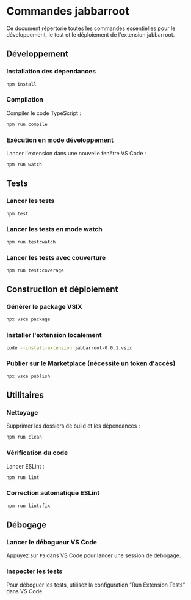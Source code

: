 # Commandes jabbarroot

Ce document répertorie toutes les commandes essentielles pour le développement, le test et le déploiement de l'extension jabbarroot.

## Développement

### Installation des dépendances
```bash
npm install
```

### Compilation
Compiler le code TypeScript :
```bash
npm run compile
```

### Exécution en mode développement
Lancer l'extension dans une nouvelle fenêtre VS Code :
```bash
npm run watch
```

## Tests

### Lancer les tests
```bash
npm test
```

### Lancer les tests en mode watch
```bash
npm run test:watch
```

### Lancer les tests avec couverture
```bash
npm run test:coverage
```

## Construction et déploiement

### Générer le package VSIX
```bash
npx vsce package
```

### Installer l'extension localement
```bash
code --install-extension jabbarroot-0.0.1.vsix
```

### Publier sur le Marketplace (nécessite un token d'accès)
```bash
npx vsce publish
```

## Utilitaires

### Nettoyage
Supprimer les dossiers de build et les dépendances :
```bash
npm run clean
```

### Vérification du code
Lancer ESLint :
```bash
npm run lint
```

### Correction automatique ESLint
```bash
npm run lint:fix
```

## Débogage

### Lancer le débogueur VS Code
Appuyez sur `F5` dans VS Code pour lancer une session de débogage.

### Inspecter les tests
Pour déboguer les tests, utilisez la configuration "Run Extension Tests" dans VS Code.
